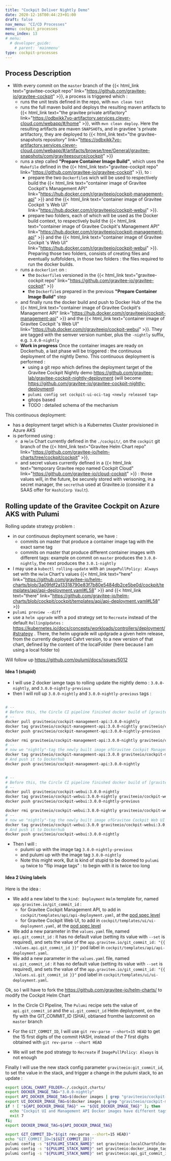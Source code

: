 ```yaml
---
title: "Cockpit Deliver Nightly Demo"
date: 2020-12-16T00:44:23+01:00
draft: false
nav_menu: "CI/CD Processes"
menu: cockpit_processes
menu_index: 13
# menu:
  # developer_guide:
    # parent: 'mainmenu'
type: cockpit-processes
---
```


## Process Description

* With every commit on the `master` branch of the {{< html_link text="gravitee-cockpit repo" link="https://github.com/gravitee-io/gravitee-cockpit" >}}, a process is triggered which :
  * runs the unit tests defined in the repo, with `mvn clean test`
  * runs the full maven build and deploys the resulting maven artifacts to {{< html_link text="the gravitee private artifactory" link="https://odbxikk7vo-artifactory.services.clever-cloud.com/webapp/#/home" >}}, with `mvn clean deploy`. Here the resulting artifacts are maven `SNAPSHOT`s, and in gravtiee 's private artifactory, they are deployed to  {{< html_link text="the gravitee-snapshots repository" link="https://odbxikk7vo-artifactory.services.clever-cloud.com/webapp/#/artifacts/browse/tree/General/gravitee-snapshots/com/graviteesource/cockpit" >}}
  * runs a step called __"Prepare Container Image Build"__, which uses the `Makefile` defined in the {{< html_link text="gravitee-cockpit repo" link="https://github.com/gravitee-io/gravitee-cockpit" >}}, to :
    * prepare the two `Dockerfile`s wich will be used to respectively build the {{< html_link text="container image of Gravitee Cockpit's Management API" link="https://hub.docker.com/r/graviteeio/cockpit-management-api" >}} and the  {{< html_link text="container image of Gravitee Cockpit 's Web UI" link="https://hub.docker.com/r/graviteeio/cockpit-webui" >}}.
    * prepare two folders, each of which will be used as the Docker build context, to respectively build the {{< html_link text="container image of Gravitee Cockpit's Management API" link="https://hub.docker.com/r/graviteeio/cockpit-management-api" >}} and the  {{< html_link text="container image of Gravitee Cockpit 's Web UI" link="https://hub.docker.com/r/graviteeio/cockpit-webui" >}}. Preparing those two folders, consists of creating files and eventually sufbfolders, in those two folders : the files required to run the docker builds.
  * runs a `dockerlint` on :
    * the `Dockerfile`s versioned in the {{< html_link text="gravitee-cockpit repo" link="https://github.com/gravitee-io/gravitee-cockpit" >}}
    * the `Dockerfile`s prepared in the previous __"Prepare Container Image Build"__ step
  * and finally runs the docker build and push to Docker Hub of the the {{< html_link text="container image of Gravitee Cockpit's Management API" link="https://hub.docker.com/r/graviteeio/cockpit-management-api" >}} and the  {{< html_link text="container image of Gravitee Cockpit 's Web UI" link="https://hub.docker.com/r/graviteeio/cockpit-webui" >}}. They are tagged with the semver version number, plus the `-nightly` suffix, e.g. `3.0.0-nightly`
  * __Work in progress__ Once the container images are ready on Dockerhub, a last phase will be triggered : the continuous deployment of the nightly Demo. This continuous deployment is performed :
    * using a git repo which defines the deployment target of the Gravitee Cockpit Nightly demo https://github.com/gravitee-lab/gravitee-cockpit-nightly-deployment (will become https://github.com/gravitee-io/gravitee-cockpit-nightly-deployment)
    * `pulumi config set cockpit-ui-oci-tag <newly released tag>`
    * gitops based
    * TODO : detailed schema of the mechanism

This continuous deployment:
* has a deployment target which is a Kubernetes Cluster provisioned in Azure AKS
* is performed using :
  * a `Helm` Chart currently defined in the `./cockpit/`, on the `cockpit` git branch of the {{< html_link text="Gravitee Helm Chart repo" link="https://github.com/gravitee-io/helm-charts/tree/cockpit/cockpit" >}},
  * and secret values currently defined in a {{< html_link text="temporary Gravitee repo named Cockpit Cloud" link="https://github.com/gravitee-io/cloud-cockpit" >}} : those values will, in the future, be securely stored with verisoning, in a secret manager, the `secrethub` used at Gravitee.io (consider it a SAAS offer for `HashiCorp Vault`).

## Rolling update of the Gravitee Cockpit on Azure AKS with Pulumi

Rolling update strategy problem :
* in our continuous deployment scenario, we have :
  * commits on master that produce a container image tag with the exact same tag
  * commits on master that produce different container images with different tags: example on commit on `master` produces the `3.0.0-nightly`, the next produces the `3.0.1-nightly`
* I may use a `kubectl rolling-update` with an `imagePullPolicy: Always` set with the `Helm` Chart's  values {{< html_link text="here" link="https://github.com/gravitee-io/helm-charts/blob/3a09fdf2a13318790e83f7b80e5484db2ce5be0d/cockpit/templates/api/api-deployment.yaml#L58" >}} and  {{< html_link text="there" link="https://github.com/gravitee-io/helm-charts/blob/cockpit/cockpit/templates/api/api-deployment.yaml#L58" >}}
* `pulumi preview --diff`
* use a `helm upgrade` with a pod strategy set to `Recreate` instead of the default `RollingUpdates` : https://kubernetes.io/docs/concepts/workloads/controllers/deployment/#strategy . There, the helm upgrade will updgrade a given helm release, from the currently deployed Cahrt version, to a new version of that chart, defined by the content of the localFolder (here because I am using a local folder to)


Will follow up https://github.com/pulumi/docs/issues/5012


#### Idea  1 (stupid)

* I will use 2 docker iamge tags to rolling update the nightly demo : `3.0.0-nightly`, and `3.0.0-nightly-previous`
* then I will roll up `3.0.0-nightly` and `3.0.0-nightly-previous` tags :

```bash

# --
# Before this, the Circle CI pipeline finished docker build of [graviteeio/cockpit-management-api:3.0.0]
# --
docker pull graviteeio/cockpit-management-api:3.0.0-nightly
docker tag graviteeio/cockpit-management-api:3.0.0-nightly graviteeio/cockpit-management-api:3.0.0-nightly-previous
docker push graviteeio/cockpit-management-api:3.0.0-nightly-previous

docker rmi graviteeio/cockpit-management-api:3.0.0-nightly graviteeio/cockpit-management-api:3.0.0-nightly-previous
# --
# now we "nightly"-tag the newly built image ofGravitee Cockpit Management API
docker tag graviteeio/cockpit-management-api:3.0.0 graviteeio/cockpit-management-api:3.0.0-nightly
# And push it to Dockerhub
docker push graviteeio/cockpit-management-api:3.0.0-nightly


# --
# Before this, the Circle CI pipeline finished docker build of [graviteeio/cockpit-webui:3.0.0]
# --
docker pull graviteeio/cockpit-webui:3.0.0-nightly
docker tag graviteeio/cockpit-webui:3.0.0-nightly graviteeio/cockpit-webui:3.0.0-nightly-previous
docker push graviteeio/cockpit-webui:3.0.0-nightly-previous

docker rmi graviteeio/cockpit-webui:3.0.0-nightly graviteeio/cockpit-webui:3.0.0-nightly-previous
# --
# now we "nightly"-tag the newly built image ofGravitee Cockpit Web UI
docker tag graviteeio/cockpit-webui:3.0.0 graviteeio/cockpit-webui:3.0.0-nightly
# And push it to Dockerhub
docker push graviteeio/cockpit-webui:3.0.0-nightly
```

* Then I will :
  * pulumi up with the image tag `3.0.0-nightly-previous`
  * and pulumi up with the image tag `3.0.0-nightly`
  * Note this might work, But is kind of stupid to be doomed to `pulumi up` twice to "flip image tags" : to begin with it is twice too long

#### Idea 2 Using labels

Here is the idea :

* We add a new label to the `kind: Deployment` `Helm` template for, named `app.gravitee.io/git_commit_id` :
  * for Gravitee Cockpit Management API, to add in `cockpit/templates/api/api-deployment.yaml`, at the [pod spec level](https://github.com/gravitee-io/helm-charts/blob/3a09fdf2a13318790e83f7b80e5484db2ce5be0d/cockpit/templates/api/api-deployment.yaml#L33)
  * for Gravitee Cockpit Web UI, to add in `cockpit/templates/ui/ui-deployment.yaml`, at the [pod spec level](https://github.com/gravitee-io/helm-charts/blob/3a09fdf2a13318790e83f7b80e5484db2ce5be0d/cockpit/templates/ui/ui-deployment.yaml#L31)
* We add a new parameter in the `values.yaml` file, named `api.git_commit_id` : it has no default value (setting its value with `--set` is required), and sets the value of the `app.gravitee.io/git_commit_id: "{{ .Values.api.git_commit_id }}"` pod label in `cockpit/templates/api/api-deployment.yaml`.
* We add a new parameter in the `values.yaml` file, named `ui.git_commit_id` : it has no default value (setting its value with `--set` is required), and sets the value of the `app.gravitee.io/git_commit_id: "{{ .Values.ui.git_commit_id }}"` pod label in `cockpit/templates/ui/ui-deployment.yaml`.

Ok, so I will have to fork the https://github.com/gravitee-io/helm-charts/ to modify the Cockpit Helm Chart

* In the Circle CI Pipeline, The `Pulumi` recipe sets the value of `api.git_commit_id` and the `ui.git_commit_id` Helm deployment, on the fly with the GIT_COMMIT_ID (SHA), obtianed fromthe lastcommit on `master` branch
* For the `GIT_COMMIT_ID`, I will use `git rev-parse --short=15 HEAD` to get the 15 first digits of the commit HASH, instead of the 7 first digits obtained with `git rev-parse --short HEAD`

* We will set the pod strategy to `Recreate` if `ImagePullPolicy: Always` is not enough

Finally I will use the new stack config parameter `graviteeio:git_commit_id`, to set the value in the stack, and trigger a change in the pulumi stack, to an update :

```bash
export LOCAL_CHART_FOLDER=./.cockpit.charts/
export DOCKER_IMAGE_TAG="3.0.0-nightly"
export API_DOCKER_IMAGE_TAG=$(docker images | grep "graviteeio/cockpit-management-api" | awk '{print $2}')
export UI_DOCKER_IMAGE_TAG=$(docker images | grep "graviteeio/cockpit-management-api" | awk '{print $2}')
if ! [ "${API_DOCKER_IMAGE_TAG}" == "${UI_DOCKER_IMAGE_TAG}" ]; then
  echo "Cockpit UI and Management API Docker images have different tags, we have a problem."
  exit 7
fi;
export DOCKER_IMAGE_TAG=${API_DOCKER_IMAGE_TAG}

export GIT_COMMIT_ID="$(git rev-parse --short=15 HEAD)"
echo "GIT_COMMIT_ID=[${GIT_COMMIT_ID}]"
pulumi config -s "${PULUMI_STACK_NAME}" set graviteeio:localChartFolder "${LOCAL_CHART_FOLDER}"
pulumi config -s "${PULUMI_STACK_NAME}" set graviteeio:docker_image_tag "${DOCKER_IMAGE_TAG}"
pulumi config -s "${PULUMI_STACK_NAME}" set graviteeio:api_git_commit_id "${GIT_COMMIT_ID}"
```
